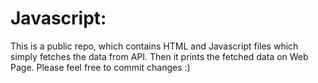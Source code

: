 # Javascript:

This is a public repo, which contains HTML and Javascript files which simply fetches the data from API.
Then it prints the fetched data on Web Page.
Please feel free to commit changes :)
